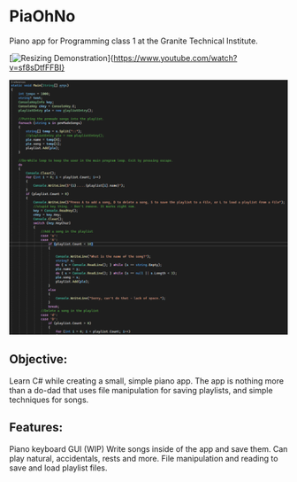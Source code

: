 # PiaOhNo
Piano app for Programming class 1 at the Granite Technical Institute. 

[![Resizing Demonstration](img.youtube.com/vi/sf8sDtfFFBI/maxresdefault.jpg)]{https://www.youtube.com/watch?v=sf8sDtfFFBI}

![src screenshot](https://github.com/Who-Am-Idk/PiaOhNo/blob/main/images/playlist.png?raw=true)

## Objective:
Learn C# while creating a small, simple piano app. The app is nothing more than a do-dad that uses file manipulation for saving playlists, and simple techniques for songs.

## Features:
Piano keyboard GUI (WIP)
Write songs inside of the app and save them.
Can play natural, accidentals, rests and more.
File manipulation and reading to save and load playlist files.
